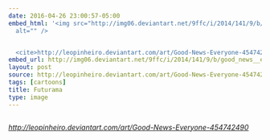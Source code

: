 ```yaml
---
date: 2016-04-26 23:00:57-05:00
embed_html: '<img src="http://img06.deviantart.net/9ffc/i/2014/141/9/b/good_news__everyone__by_leopinheiro-d7iqpju.jpg"
  alt="" />


  <cite>http://leopinheiro.deviantart.com/art/Good-News-Everyone-454742490</cite>'
embed_url: http://img06.deviantart.net/9ffc/i/2014/141/9/b/good_news__everyone__by_leopinheiro-d7iqpju.jpg
layout: post
source: http://leopinheiro.deviantart.com/art/Good-News-Everyone-454742490
tags: [cartoons]
title: Futurama
type: image
---
```

<img src="http://img06.deviantart.net/9ffc/i/2014/141/9/b/good_news__everyone__by_leopinheiro-d7iqpju.jpg" alt="" />

<cite>http://leopinheiro.deviantart.com/art/Good-News-Everyone-454742490</cite>

